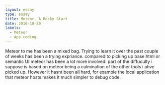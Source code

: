 ```yaml
---
layout: essay
type: essay
title: Meteor, A Rocky Start
date: 2016-10-20
labels:
  - Meteor
  - App coding
---
```


Meteor to me has been a mixed bag. Trying to learn it over the past couple of weeks has been a trying expriance. compared to picking up
base html or semantic UI meteor has been a lot more involved. part of the diffuculty i suppose is based on meteor being a culmination of 
the other tools i ahve picked up. However it hasnt been all hard, for example the local application that meteor hosts makes it much simpler
to debug code. 


